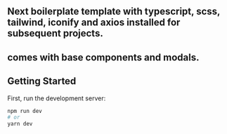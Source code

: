 ## Next boilerplate template with typescript, scss, tailwind, iconify and axios installed for subsequent projects.

## comes with base components and modals.

## Getting Started

First, run the development server:

```bash
npm run dev
# or
yarn dev

```
